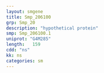 ```yaml
---
layout: smgene
title: Smp_206100
grp: Smp_20
description: "hypothetical protein"
smp: Smp_206100.1
uniprot: "G4M285"
length:   159
cdd: "ns"
kk: ns
categories: sm
---
```

